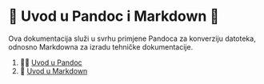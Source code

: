 # 🍕 Uvod u Pandoc i Markdown 🍕
Ova dokumentacija služi u svrhu primjene Pandoca za konverziju datoteka, odnosno Markdowna za izradu tehničke dokumentacije.

1. 🍄‍🟫 [Uvod u Pandoc](docs/02-pandoc-primjeri-konverzije.md)
2. 🎂 [Uvod u Markdown](docs/01-markdown-primjeri.md)

